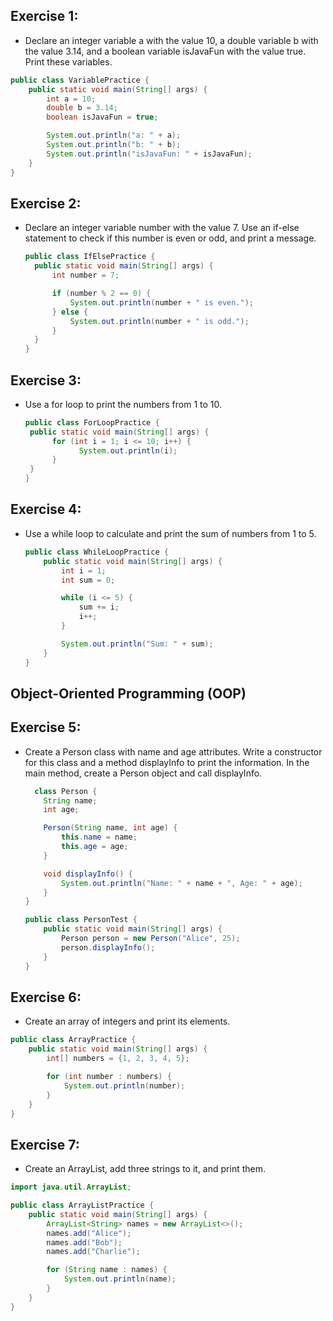 ## Exercise 1:

- Declare an integer variable a with the value 10, a double variable b with the value 3.14, and a boolean variable isJavaFun with the value true. Print these variables.

```java
public class VariablePractice {
    public static void main(String[] args) {
        int a = 10;
        double b = 3.14;
        boolean isJavaFun = true;

        System.out.println("a: " + a);
        System.out.println("b: " + b);
        System.out.println("isJavaFun: " + isJavaFun);
    }
}
```

## Exercise 2:

- Declare an integer variable number with the value 7. Use an if-else statement to check if this number is even or odd, and print a message.

  ```java
  public class IfElsePractice {
    public static void main(String[] args) {
        int number = 7;

        if (number % 2 == 0) {
            System.out.println(number + " is even.");
        } else {
            System.out.println(number + " is odd.");
        }
    }
  }
  ```

## Exercise 3:

- Use a for loop to print the numbers from 1 to 10.
  ```java
  public class ForLoopPractice {
   public static void main(String[] args) {
        for (int i = 1; i <= 10; i++) {
              System.out.println(i);
        }
   }
  }
  ```

## Exercise 4:

- Use a while loop to calculate and print the sum of numbers from 1 to 5.

  ```java
  public class WhileLoopPractice {
      public static void main(String[] args) {
          int i = 1;
          int sum = 0;

          while (i <= 5) {
              sum += i;
              i++;
          }

          System.out.println("Sum: " + sum);
      }
  }
  ```

## Object-Oriented Programming (OOP)

## Exercise 5:

- Create a Person class with name and age attributes. Write a constructor for this class and a method displayInfo to print the information. In the main method, create a Person object and call displayInfo.

  ```java
    class Person {
      String name;
      int age;

      Person(String name, int age) {
          this.name = name;
          this.age = age;
      }

      void displayInfo() {
          System.out.println("Name: " + name + ", Age: " + age);
      }
  }

  public class PersonTest {
      public static void main(String[] args) {
          Person person = new Person("Alice", 25);
          person.displayInfo();
      }
  }

  ```

## Exercise 6:

- Create an array of integers and print its elements.

```java
public class ArrayPractice {
    public static void main(String[] args) {
        int[] numbers = {1, 2, 3, 4, 5};

        for (int number : numbers) {
            System.out.println(number);
        }
    }
}
```

## Exercise 7:

- Create an ArrayList, add three strings to it, and print them.

```java
import java.util.ArrayList;

public class ArrayListPractice {
    public static void main(String[] args) {
        ArrayList<String> names = new ArrayList<>();
        names.add("Alice");
        names.add("Bob");
        names.add("Charlie");

        for (String name : names) {
            System.out.println(name);
        }
    }
}
```
